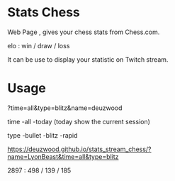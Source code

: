 # Stats Chess

Web Page , gives your chess stats from Chess.com.

elo : win / draw / loss

It can be use to display your statistic on Twitch stream.

# Usage

?time=all&type=blitz&name=deuzwood

time
-all
-today (today show the current session)

type
-bullet
-blitz
-rapid

https://deuzwood.github.io/stats_stream_chess/?name=LyonBeast&time=all&type=blitz

2897 : 498 / 139 / 185